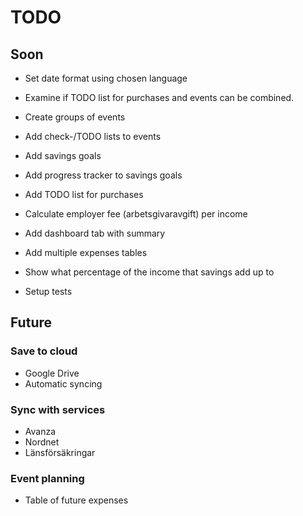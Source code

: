 # TODO

## Soon

- Set date format using chosen language

- Examine if TODO list for purchases and events can be combined.

- Create groups of events

- Add check-/TODO lists to events

- Add savings goals
- Add progress tracker to savings goals

- Add TODO list for purchases 

- Calculate employer fee (arbetsgivaravgift) per income

- Add dashboard tab with summary 

- Add multiple expenses tables

- Show what percentage of the income that savings add up to 

- Setup tests


## Future

### Save to cloud
- Google Drive
- Automatic syncing

### Sync with services
- Avanza
- Nordnet
- Länsförsäkringar

### Event planning
- Table of future expenses
